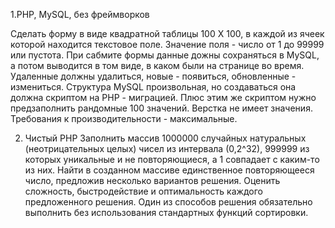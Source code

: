 1.PHP, MySQL, без фреймворков

Сделать форму в виде квадратной таблицы 100 X 100, в каждой из ячеек которой находится текстовое поле.
Значение поля - число от 1 до 99999 или пустота. 
При сабмите формы данные дожны сохраняться в MySQL, а потом выводится в том виде, в каком были на странице во время. Удаленные должны удалиться, новые - появиться, обновленные - измениться.
Структура MySQL произвольная, но создаваться она должна скриптом на PHP - миграцией. Плюс этим же скриптом нужно предзаполнить рандомные 100 значений.
Верстка не имеет значения. 
Требования к производительности - максимальные.


2. Чистый PHP
Заполнить массив 1000000 случайных натуральных (неотрицательных
целых) чисел из интервала (0,2^32), 999999 из которых уникальные и не
повторяющиеся, а 1 совпадает с каким-то из них. Найти в созданном
массиве единственное повторяющееся число, предложив несколько
вариантов решения. Оценить сложность, быстродействие и оптимальность
каждого предложенного решения. Один из способов решения обязательно
выполнить без использования стандартных функций сортировки.


